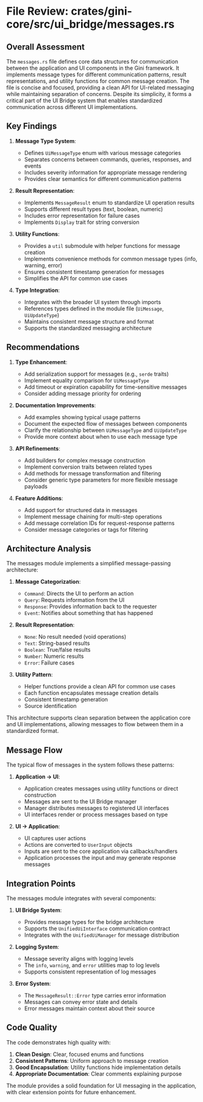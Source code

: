 # File Review: crates/gini-core/src/ui_bridge/messages.rs

## Overall Assessment

The `messages.rs` file defines core data structures for communication between the application and UI components in the Gini framework. It implements message types for different communication patterns, result representations, and utility functions for common message creation. The file is concise and focused, providing a clean API for UI-related messaging while maintaining separation of concerns. Despite its simplicity, it forms a critical part of the UI Bridge system that enables standardized communication across different UI implementations.

## Key Findings

1. **Message Type System**:
   - Defines `UiMessageType` enum with various message categories
   - Separates concerns between commands, queries, responses, and events
   - Includes severity information for appropriate message rendering
   - Provides clear semantics for different communication patterns

2. **Result Representation**:
   - Implements `MessageResult` enum to standardize UI operation results
   - Supports different result types (text, boolean, numeric)
   - Includes error representation for failure cases
   - Implements `Display` trait for string conversion

3. **Utility Functions**:
   - Provides a `util` submodule with helper functions for message creation
   - Implements convenience methods for common message types (info, warning, error)
   - Ensures consistent timestamp generation for messages
   - Simplifies the API for common use cases

4. **Type Integration**:
   - Integrates with the broader UI system through imports
   - References types defined in the module file (`UiMessage`, `UiUpdateType`)
   - Maintains consistent message structure and format
   - Supports the standardized messaging architecture

## Recommendations

1. **Type Enhancement**:
   - Add serialization support for messages (e.g., `serde` traits)
   - Implement equality comparison for `UiMessageType`
   - Add timeout or expiration capability for time-sensitive messages
   - Consider adding message priority for ordering

2. **Documentation Improvements**:
   - Add examples showing typical usage patterns
   - Document the expected flow of messages between components
   - Clarify the relationship between `UiMessageType` and `UiUpdateType`
   - Provide more context about when to use each message type

3. **API Refinements**:
   - Add builders for complex message construction
   - Implement conversion traits between related types
   - Add methods for message transformation and filtering
   - Consider generic type parameters for more flexible message payloads

4. **Feature Additions**:
   - Add support for structured data in messages
   - Implement message chaining for multi-step operations
   - Add message correlation IDs for request-response patterns
   - Consider message categories or tags for filtering

## Architecture Analysis

The messages module implements a simplified message-passing architecture:

1. **Message Categorization**:
   - `Command`: Directs the UI to perform an action
   - `Query`: Requests information from the UI
   - `Response`: Provides information back to the requester
   - `Event`: Notifies about something that has happened

2. **Result Representation**:
   - `None`: No result needed (void operations)
   - `Text`: String-based results
   - `Boolean`: True/false results
   - `Number`: Numeric results
   - `Error`: Failure cases

3. **Utility Pattern**:
   - Helper functions provide a clean API for common use cases
   - Each function encapsulates message creation details
   - Consistent timestamp generation
   - Source identification

This architecture supports clean separation between the application core and UI implementations, allowing messages to flow between them in a standardized format.

## Message Flow

The typical flow of messages in the system follows these patterns:

1. **Application → UI**:
   - Application creates messages using utility functions or direct construction
   - Messages are sent to the UI Bridge manager
   - Manager distributes messages to registered UI interfaces
   - UI interfaces render or process messages based on type

2. **UI → Application**:
   - UI captures user actions
   - Actions are converted to `UserInput` objects
   - Inputs are sent to the core application via callbacks/handlers
   - Application processes the input and may generate response messages

## Integration Points

The messages module integrates with several components:

1. **UI Bridge System**:
   - Provides message types for the bridge architecture
   - Supports the `UnifiedUiInterface` communication contract
   - Integrates with the `UnifiedUiManager` for message distribution

2. **Logging System**:
   - Message severity aligns with logging levels
   - The `info`, `warning`, and `error` utilities map to log levels
   - Supports consistent representation of log messages

3. **Error System**:
   - The `MessageResult::Error` type carries error information
   - Messages can convey error state and details
   - Error messages maintain context about their source

## Code Quality

The code demonstrates high quality with:

1. **Clean Design**: Clear, focused enums and functions
2. **Consistent Patterns**: Uniform approach to message creation
3. **Good Encapsulation**: Utility functions hide implementation details
4. **Appropriate Documentation**: Clear comments explaining purpose

The module provides a solid foundation for UI messaging in the application, with clear extension points for future enhancement.